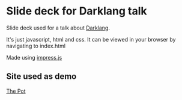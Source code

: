 # Slide deck for Darklang talk

Slide deck used for a talk about [Darklang](https://darklang.com/).

It's just javascript, html and css. It can be viewed in your browser by navigating to index.html

Made using [impress.js](https://github.com/impress/impress.js/)

## Site used as demo
[The Pot](https://github.com/oleeskild/the-pot)

